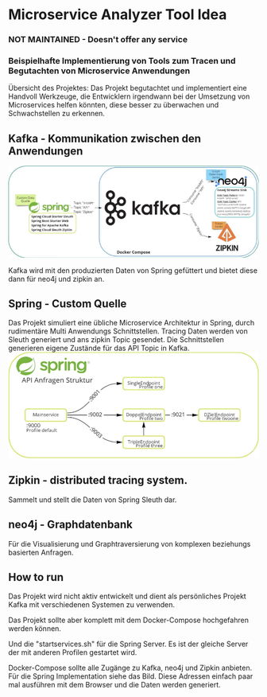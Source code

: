 # Microservice Analyzer Tool Idea 

### NOT MAINTAINED - Doesn't offer any service

### Beispielhafte Implementierung von Tools zum Tracen und Begutachten von Microservice Anwendungen

 
Übersicht des Projektes:
Das Projekt begutachtet und implementiert eine Handvoll Werkzeuge, die Entwicklern irgendwann bei der Umsetzung von Microservices helfen könnten, diese besser zu überwachen und Schwachstellen zu erkennen.

## Kafka - Kommunikation zwischen den Anwendungen
![Übersichtsbild wie Kafka zwischen Spring und Neo4j/Zipkin steht](https://github.com/dsimonow/microanalyzerclient/blob/master/microanalyzeroverview.png?raw=true)

Kafka wird mit den produzierten Daten von Spring gefüttert und bietet diese dann für neo4j
und zipkin an.

## Spring - Custom Quelle
Das Projekt simuliert eine übliche Microservice Architektur in Spring, durch rudimentäre Multi Anwendungs Schnittstellen. Tracing Daten werden von Sleuth generiert und ans zipkin Topic gesendet. Die Schnittstellen generieren eigene Zustände für das API Topic in Kafka.
![Übersichtsbild: 5 Api's, die verschachtelt sich aufrufen um tracing Daten zu generieren](https://github.com/dsimonow/microanalyzerclient/blob/master/microanalyzerspringoverview.png?raw=true)

## Zipkin - distributed tracing system. 
Sammelt und stellt die Daten von Spring Sleuth dar.
## neo4j - Graphdatenbank
Für die Visualisierung und Graphtraversierung von komplexen
beziehungs basierten Anfragen.

## How to run
Das Projekt wird nicht aktiv entwickelt und dient als persönliches Projekt Kafka mit verschiedenen Systemen zu verwenden.

Das Projekt sollte aber komplett mit dem Docker-Compose hochgefahren werden können. 

Und die "startservices.sh" für die Spring Server. Es ist der gleiche Server der mit anderen Profilen gestartet wird.

Docker-Compose sollte alle Zugänge zu Kafka, neo4j und Zipkin anbieten.
Für die Spring Implementation siehe das Bild. Diese Adressen einfach paar mal ausführen mit dem Browser und die Daten werden generiert.
